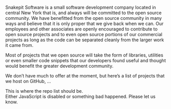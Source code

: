 <p>Snakepit Software is a small software development company located in central New York that is, and always will be committed to the open source community. We have benefitted from the open source community in many ways and believe that it is only proper that we give back when we can. Our employees and other associates are openly encouraged to contribute to open source projects and to even open source portions of our commercial projects as long as the code can be separated cleanly from the larger work it came from.</p><p>Most of projects that we open source will take the form of libraries, utilities or even smaller code snippets that our developers found useful and thought would benefit the greater development community.</p><p>We don’t have much to offer at the moment, but here’s a list of projects that we host on GitHub, …</p>
<!-- This block dynamically loads the list of repos from GitHub -->
<script src="https://ajax.googleapis.com/ajax/libs/jquery/2.1.0/jquery.min.js" type="text/javascript"></script>
<script src="javascripts/github.js" type="text/javascript"></script>
<div id="opensource-repos"><span>This is where the repo list should be.<br>Either JavaScript is disabled or something bad happened. Please let us know.</span></div> <!-- This is used by repos.js to place the content -->
<script id="repos_script" src="javascripts/repos.js" organization="snakepitsoftware" type="text/javascript"></script>
